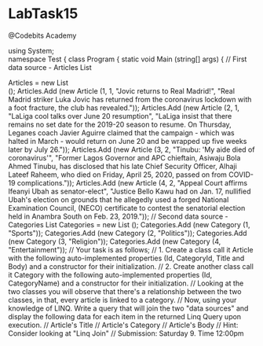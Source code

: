 # LabTask15
@Codebits Academy

using System;<br>
namespace Test {
    class Program {
        static void Main (string[] args) {
            // First data source - Articles
            List<Article> Articles = new List<Article> ();
            Articles.Add (new Article (1, 1, "Jovic returns to Real Madrid!", "Real Madrid striker Luka Jovic has returned from the coronavirus lockdown with a foot fracture, the club has revealed."));
            Articles.Add (new Article (2, 1, "LaLiga cool talks over June 20 resumption", "LaLiga insist that there remains no set date for the 2019-20 season to resume. On Thursday, Leganes coach Javier Aguirre claimed that the campaign - which was halted in March - would return on June 20 and be wrapped up five weeks later by July 26."));
            Articles.Add (new Article (3, 2, "Tinubu: 'My aide died of coronavirus'", "Former Lagos Governor and APC chieftain, Asiwaju Bola Ahmed Tinubu, has disclosed that his late Chief Security Officer, Alhaji Lateef Raheem, who died on Friday, April 25, 2020, passed on from COVID-19 complications."));
            Articles.Add (new Article (4, 2, "Appeal Court affirms Ifeanyi Ubah as senator-elect", "Justice Bello Kawu had on Jan. 17, nullified Ubah's election on grounds that he allegedly used a forged National Examination Council, (NECO) certificate to contest the senatorial election held in Anambra South on Feb. 23, 2019."));
            // Second data source - Categories
            List<Category> Categories = new List<Category> ();
            Categories.Add (new Category (1, "Sports"));
            Categories.Add (new Category (2, "Politics"));
            Categories.Add (new Category (3, "Religion"));
            Categories.Add (new Category (4, "Entertainment"));
            // Your task is as follows;
            // 1. Create a class call it Article with the following auto-implemented properties (Id, CategoryId, Title and Body) and a constructor for their initialization.
            // 2. Create another class call it Category with the following auto-implemented properties (Id, CategoryName) and a constructor for their initialization.
            // Looking at the two classes you will observe that there's a relationship between the two classes, in that, every article is linked to a category.
            // Now, using your knowledge of LINQ. Write a query that will join the two "data sources" and display the following data for each item in the returned Linq Query upon execution.
            // Article's Title
            // Article's Category
            // Article's Body
            // Hint: Consider looking at "Linq Join"
            // Submission: Saturday 9. Time 12:00pm

